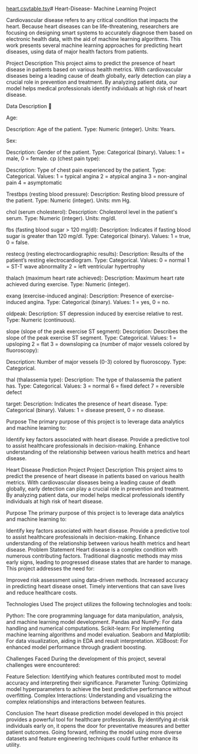 [heart.csv](https://github.com/user-attachments/files/21854260/heart.csv)[table.tsv](https://github.com/user-attachments/files/21854215/table.tsv)# Heart-Disease- 
Machine Learning Project

Cardiovascular disease refers to any critical condition that impacts the heart. Because heart diseases can be life-threatening, researchers are focusing on designing smart systems to accurately diagnose them based on electronic health data, with the aid of machine learning algorithms. This work presents several machine learning approaches for predicting heart diseases, using data of major health factors from patients.

Project Description 
This project aims to predict the presence of heart disease in patients based on various health metrics. With cardiovascular diseases being a leading cause of death globally, early detection can play a crucial role in prevention and treatment. By analyzing patient data, our model helps medical professionals identify individuals at high risk of heart disease.

Data Description 📁

Age:

Description: Age of the patient.
Type: Numeric (integer).
Units: Years.

Sex:

Description: Gender of the patient.
Type: Categorical (binary).
Values: 1 = male, 0 = female.
cp (chest pain type):

Description: Type of chest pain experienced by the patient.
Type: Categorical.
Values:
1 = typical angina
2 = atypical angina
3 = non-anginal pain
4 = asymptomatic

Trestbps (resting blood pressure):
Description: Resting blood pressure of the patient.
Type: Numeric (integer).
Units: mm Hg.

chol (serum cholesterol):
Description: Cholesterol level in the patient's serum.
Type: Numeric (integer).
Units: mg/dl.

fbs (fasting blood sugar > 120 mg/dl):
Description: Indicates if fasting blood sugar is greater than 120 mg/dl.
Type: Categorical (binary).
Values: 1 = true, 0 = false.

restecg (resting electrocardiographic results):
Description: Results of the patient’s resting electrocardiogram.
Type: Categorical.
Values:
0 = normal
1 = ST-T wave abnormality
2 = left ventricular hypertrophy

thalach (maximum heart rate achieved):
Description: Maximum heart rate achieved during exercise.
Type: Numeric (integer).

exang (exercise-induced angina):
Description: Presence of exercise-induced angina.
Type: Categorical (binary).
Values: 1 = yes, 0 = no.

oldpeak:
Description: ST depression induced by exercise relative to rest.
Type: Numeric (continuous).

slope (slope of the peak exercise ST segment):
Description: Describes the slope of the peak exercise ST segment.
Type: Categorical.
Values:
1 = upsloping
2 = flat
3 = downsloping
ca (number of major vessels colored by fluoroscopy):

Description: Number of major vessels (0-3) colored by fluoroscopy.
Type: Categorical.

thal (thalassemia type):
Description: The type of thalassemia the patient has.
Type: Categorical.
Values:
3 = normal
6 = fixed defect
7 = reversible defect

target:
Description: Indicates the presence of heart disease.
Type: Categorical (binary).
Values: 1 = disease present, 0 = no disease.



Purpose
The primary purpose of this project is to leverage data analytics and machine learning to:

Identify key factors associated with heart disease.
Provide a predictive tool to assist healthcare professionals in decision-making.
Enhance understanding of the relationship between various health metrics and heart disease.



Heart Disease Prediction Project
Project Description
This project aims to predict the presence of heart disease in patients based on various health metrics. With cardiovascular diseases being a leading cause of death globally, early detection can play a crucial role in prevention and treatment. By analyzing patient data, our model helps medical professionals identify individuals at high risk of heart disease.

Purpose
The primary purpose of this project is to leverage data analytics and machine learning to:

Identify key factors associated with heart disease.
Provide a predictive tool to assist healthcare professionals in decision-making.
Enhance understanding of the relationship between various health metrics and heart disease.
Problem Statement
Heart disease is a complex condition with numerous contributing factors. Traditional diagnostic methods may miss early signs, leading to progressed disease states that are harder to manage. This project addresses the need for:

Improved risk assessment using data-driven methods.
Increased accuracy in predicting heart disease onset.
Timely interventions that can save lives and reduce healthcare costs.


Technologies Used
The project utilizes the following technologies and tools:

Python: The core programming language for data manipulation, analysis, and machine learning model development.
Pandas and NumPy: For data handling and numerical computations.
Scikit-learn: For implementing machine learning algorithms and model evaluation.
Seaborn and Matplotlib: For data visualization, aiding in EDA and result interpretation.
XGBoost: For enhanced model performance through gradient boosting.


Challenges Faced
During the development of this project, several challenges were encountered:

Feature Selection: Identifying which features contributed most to model accuracy and interpreting their significance.
Parameter Tuning: Optimizing model hyperparameters to achieve the best predictive performance without overfitting.
Complex Interactions: Understanding and visualizing the complex relationships and interactions between features.


Conclusion
The heart disease prediction model developed in this project provides a powerful tool for healthcare professionals. By identifying at-risk individuals early on, it opens the door for preventative measures and better patient outcomes. Going forward, refining the model using more diverse datasets and feature engineering techniques could further enhance its utility.
